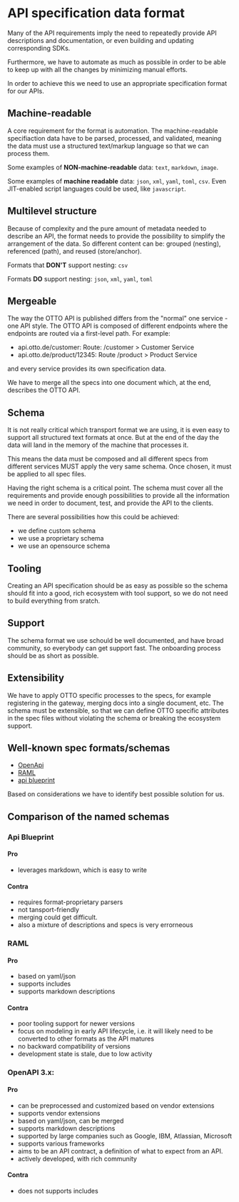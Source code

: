 # API specification data format

Many of the API requirements imply the need to repeatedly provide API descriptions and documentation, or even building and updating corresponding SDKs.

Furthermore, we have to automate as much as possible in order to be able to keep up with all the changes by minimizing manual efforts.

In order to achieve this we need to use an appropriate specification format for our APIs.

## Machine-readable

A core requirement for the format is automation.
The machine-readable specifiaction data have to be parsed, processed, and validated, meaning the data must use a structured text/markup language so that we can process them.

Some examples of **NON-machine-readable** data: `text`, `markdown`, `image`.

Some examples of **machine readable** data: `json`, `xml`, `yaml`, `toml`, `csv`.
Even JIT-enabled script languages could be used, like `javascript`.

## Multilevel structure

Because of complexity and the pure amount of metadata needed to describe an API, the format needs to provide the possibility to simplify the arrangement of the data.
So different content can be: grouped (nesting), referenced (path), and reused (store/anchor).

Formats that **DON'T** support nesting: `csv`

Formats **DO** support nesting: `json`, `xml`, `yaml`, `toml`

## Mergeable

The way the OTTO API is published differs from the "normal" one service - one API style.
The OTTO API is composed of different endpoints where the endpoints are routed via a first-level
path. For example:

- api.otto.de/customer: Route: /customer > Customer Service
- api.otto.de/product/12345: Route /product > Product Service

and every service provides its own specification data.

We have to merge all the specs into one document which, at the end, describes the OTTO API.

## Schema

It is not really critical which transport format we are using, it is even easy to support all
structured text formats at once. But at the end of the day the data will land in the memory of the machine that processes it. 

This means the data must be composed and all different specs from different services MUST apply
the very same schema. Once chosen, it must be applied to all spec files.

Having the right schema is a critical point. The schema must cover all the requirements and provide enough possibilities to provide all the information we need in order to document, test, and provide the API to the clients.

There are several possibilities how this could be achieved: 

- we define custom schema
- we use a proprietary schema
- we use an opensource schema

## Tooling

Creating an API specification should be as easy as possible so the schema should fit into a good, rich ecosystem with tool support, so we do not need to build everything from sratch.

## Support

The schema format we use schould be well documented, and have broad community, so everybody can get support fast.
The onboarding process should be as short as possible.

## Extensibility

We have to apply OTTO specific processes to the specs, for example registering in the gateway, merging docs into a single document, etc. The schema must be extensible, so that we can define OTTO specific attributes in the spec files without violating the schema or breaking the ecosystem support.

## Well-known spec formats/schemas

- [OpenApi](https://www.openapis.org/)
- [RAML](https://raml.org/)
- [api blueprint](https://apiblueprint.org/)

Based on considerations we have to identify best possible solution for us.

## Comparison of the named schemas

### Api Blueprint 

#### Pro

- leverages markdown, which is easy to write

#### Contra

- requires format-proprietary parsers
- not tansport-friendly
- merging could get difficult.
- also a mixture of descriptions and specs is very errorneous

### RAML

#### Pro

- based on yaml/json
- supports includes
- supports markdown descriptions

#### Contra

- poor tooling support for newer versions
- focus on modeling in early API lifecycle, i.e. it will likely need to be converted to other formats as the API matures
- no backward compatibility of versions
- development state is stale, due to low activity

### OpenAPI 3.x:

#### Pro

- can be preprocessed and customized based on vendor extensions
- supports vendor extensions
- based on yaml/json, can be merged
- supports markdown descriptions
- supported by large companies such as Google, IBM, Atlassian, Microsoft
- supports various frameworks
- aims to be an API contract, a definition of what to expect from an API.
- actively developed, with rich community

#### Contra

- does not supports includes
